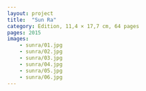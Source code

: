 ```yaml
---
layout: project
title:  "Sun Ra"
category: Edition, 11,4 × 17,7 cm, 64 pages
pages: 2015
images:
    - sunra/01.jpg
    - sunra/02.jpg
    - sunra/03.jpg
    - sunra/04.jpg
    - sunra/05.jpg
    - sunra/06.jpg
---
```

